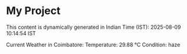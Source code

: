 # My Project

This content is dynamically generated in Indian Time (IST): 2025-08-09 10:14:54 IST


Current Weather in Coimbatore:
Temperature: 29.88 °C
Condition: haze
